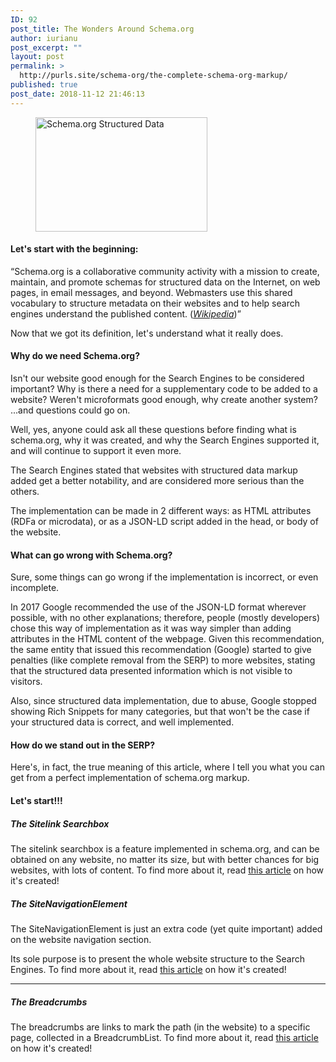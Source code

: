 ```yaml
---
ID: 92
post_title: The Wonders Around Schema.org
author: iurianu
post_excerpt: ""
layout: post
permalink: >
  http://purls.site/schema-org/the-complete-schema-org-markup/
published: true
post_date: 2018-11-12 21:46:13
---
```

<figure class="figure-50"><a title="Schema.org Structured Data" href="http://purls.site/wp-content/uploads/2017/03/schema.org-markup-seo-search.png"><img src="http://purls.site/wp-content/uploads/2017/03/schema.org-markup-seo-search.png" alt="Schema.org Structured Data" width="275" height="183" class="alignnone size-full wp-image-87" /></a></figure>

<h4>Let's start with the beginning:</h4>
<q>Schema.org is a collaborative community activity with a mission to create, maintain, and promote schemas for structured data on the Internet, on web pages, in email messages, and beyond. Webmasters use this shared vocabulary to structure metadata on their websites and to help search engines understand the published content. (<cite><a href="https://en.wikipedia.org/wiki/Schema.org" rel="nofollow tag" title="Wikipedia, the Free Encyclopedia">Wikipedia</a></cite>)</q>

Now that we got its definition, let's understand what it really does.

<h4>Why do we need Schema.org?</h4>
Isn't our website good enough for the Search Engines to be considered important?
Why is there a need for a supplementary code to be added to a website?
Weren't microformats good enough, why create another system?
...and questions could go on.

Well, yes, anyone could ask all these questions before finding what is schema.org, why it was created, and why the Search Engines supported it, and will continue to support it even more.

The Search Engines stated that websites with structured data markup added get a better notability, and are considered more serious than the others.

The implementation can be made in 2 different ways: as HTML attributes (RDFa or microdata), or as a JSON-LD script added in the head, or body of the website.

<h4>What can go wrong with Schema.org?</h4>

Sure, some things can go wrong if the implementation is incorrect, or even incomplete.

In 2017 Google recommended the use of the JSON-LD format wherever possible, with no other explanations; therefore, people (mostly developers) chose this way of implementation as it was way simpler than adding attributes in the HTML content of the webpage. Given this recommendation, the same entity that issued this recommendation (Google) started to give penalties (like complete removal from the SERP) to more websites, stating that the structured data presented information which is not visible to visitors.

Also, since structured data implementation, due to abuse, Google stopped showing Rich Snippets for many categories, but that won't be the case if your structured data is correct, and well implemented.

<h4>How do we stand out in the SERP?</h4>

Here's, in fact, the true meaning of this article, where I tell you what you can get from a perfect implementation of schema.org markup.

<h4>Let's start!!!</h4>

<h5>The Sitelink Searchbox</h5>
The sitelink searchbox is a feature implemented in schema.org, and can be obtained on any website, no matter its size, but with better chances for big websites, with lots of content.
To find more about it, read <a href="http://purls.site/schema-org/schema-org-sitelink-searchbox/" target="_blank">this article</a> on how it's created!

<h5>The SiteNavigationElement</h5>

The SiteNavigationElement is just an extra code (yet quite important) added on the website navigation section. 

Its sole purpose is to present the whole website structure to the Search Engines.
To find more about it, read <a href="http://purls.site/schema-org/schema-org-sitenavigationelement/" target="_blank">this article</a> on how it's created!

<hr>

<h5>The Breadcrumbs</h5>
The breadcrumbs are links to mark the path (in the website) to a specific page, collected in a BreadcrumbList. 
To find more about it, read <a href="http://purls.site/schema-org/schema-org-breadcrumbs/" target="_blank">this article</a> on how it's created!